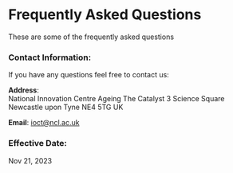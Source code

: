 # Frequently Asked Questions

These are some of the frequently asked questions

### Contact Information:
If you have any questions feel free to contact us:

**Address**:  
National Innovation Centre Ageing
The Catalyst
3 Science Square
Newcastle upon Tyne
NE4 5TG
UK

**Email**: ioct@ncl.ac.uk  

### Effective Date:
Nov 21, 2023
